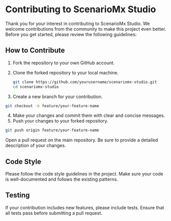 # Contributing to ScenarioMx Studio

Thank you for your interest in contributing to ScenarioMx Studio. We welcome contributions from the community to make this project even better. Before you get started, please review the following guidelines:

## How to Contribute

1. Fork the repository to your own GitHub account.

2. Clone the forked repository to your local machine.

   ```bash
   git clone https://github.com/yourusername/scenariomx-studio.git
   cd scenariomx-studio


3. Create a new branch for your contribution.

```bash
git checkout -b feature/your-feature-name
```
4. Make your changes and commit them with clear and concise messages.
5. Push your changes to your forked repository.

```bash
git push origin feature/your-feature-name
```
Open a pull request on the main repository. Be sure to provide a detailed description of your changes.

## Code Style
Please follow the code style guidelines in the project. Make sure your code is well-documented and follows the existing patterns.

## Testing
If your contribution includes new features, please include tests. Ensure that all tests pass before submitting a pull request.

